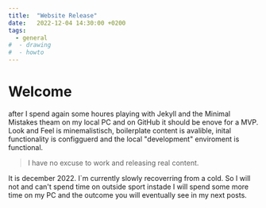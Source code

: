```yaml
---
title:  "Website Release"
date:   2022-12-04 14:30:00 +0200
tags:
  - general
#  - drawing
#  - howto
---
```


# Welcome

after I spend again some houres playing with Jekyll and the Minimal Mistakes theam on my local PC and on GitHub it should be enove for a MVP. Look and Feel is minemalistisch, boilerplate content is avalible, inital functionality is configguerd and the local "development" enviroment is functional. 

> I have no excuse to work and releasing real content. 

It is december 2022. I`m currently slowly recoverring from a cold. So I will not and can't spend time on outside sport instade I will spend some more time on my PC and the outcome you will eventually see in my next posts.